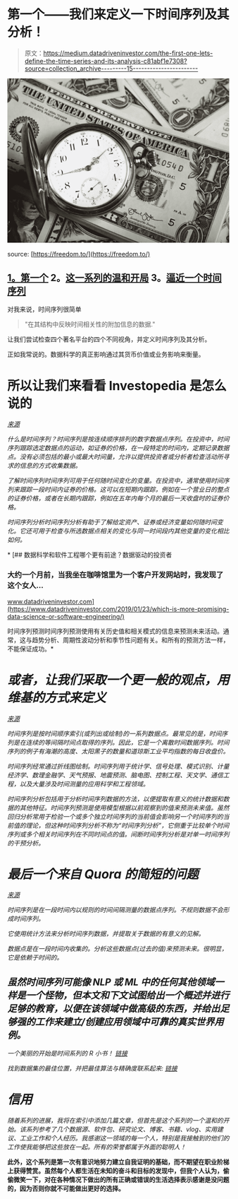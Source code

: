# 第一个——我们来定义一下时间序列及其分析！

> 原文：<https://medium.datadriveninvestor.com/the-first-one-lets-define-the-time-series-and-its-analysis-c81abf1e7308?source=collection_archive---------15----------------------->

![](img/6407dd9eaa1aa1471535ca1e967aa8cd.png)

source: [https://freedom.to/](https://freedom.to/)

## [1。第一个](https://medium.com/@venali/the-first-one-lets-define-the-time-series-and-its-analysis-c81abf1e7308) 2。[这一系列的温和开局](https://medium.com/@venali/a-gentle-start-in-this-series-time-series-and-its-analysis-bb0a67503d6e) 3。[逼近一个时间序列](https://medium.com/@venali/approximating-a-time-series-time-series-and-its-analysis-923aa81ca80a)

对我来说，时间序列很简单

> "在其结构中反映时间相关性的附加信息的数据."

让我们尝试检查四个著名平台的四个不同视角，并定义时间序列及其分析。

正如我常说的。数据科学的真正影响通过其货币价值或业务影响来衡量。

# 所以让我们来看看 Investopedia 是怎么说的

*[*来源*](https://www.investopedia.com/terms/t/timeseries.asp)*

*什么是时间序列？时间序列是按连续顺序排列的数字数据点序列。在投资中，时间序列跟踪选定数据点的运动，如证券的价格，在一段特定的时间内，定期记录数据点。没有必须包括的最小或最大时间量，允许以提供投资者或分析者检查活动所寻求的信息的方式收集数据。*

*了解时间序列时间序列可用于任何随时间变化的变量。在投资中，通常使用时间序列来跟踪一段时间内证券的价格。这可以在短期内跟踪，例如在一个营业日的整点的证券价格，或者在长期内跟踪，例如在五年内每个月的最后一天收盘时的证券价格。*

*时间序列分析时间序列分析有助于了解给定资产、证券或经济变量如何随时间变化。它还可用于检查与所选数据点相关的变化与同一时间段内其他变量的变化相比如何。*

*[](https://www.datadriveninvestor.com/2019/01/23/which-is-more-promising-data-science-or-software-engineering/) [## 数据科学和软件工程哪个更有前途？数据驱动的投资者

### 大约一个月前，当我坐在咖啡馆里为一个客户开发网站时，我发现了这个女人…

www.datadriveninvestor.com](https://www.datadriveninvestor.com/2019/01/23/which-is-more-promising-data-science-or-software-engineering/) 

时间序列预测时间序列预测使用有关历史值和相关模式的信息来预测未来活动。通常，这与趋势分析、周期性波动分析和季节性问题有关。和所有的预测方法一样，不能保证成功。* 

# *或者，让我们采取一个更一般的观点，用维基的方式来定义*

*[*来源*](https://en.wikipedia.org/wiki/Time_series)*

*时间序列是按时间顺序索引(或列出或绘制)的一系列数据点。最常见的是，时间序列是在连续的等间隔时间点取得的序列。因此，它是一个离散时间数据序列。时间序列的例子有海潮的高度、太阳黑子的数量和道琼斯工业平均指数的每日收盘价。*

*时间序列经常通过折线图绘制。时间序列用于统计学、信号处理、模式识别、计量经济学、数理金融学、天气预报、地震预测、脑电图、控制工程、天文学、通信工程，以及大量涉及时间测量的应用科学和工程领域。*

*时间序列分析包括用于分析时间序列数据的方法，以便提取有意义的统计数据和数据的其他特征。时间序列预测是使用模型根据以前观察到的值来预测未来值。虽然回归分析常用于检验一个或多个独立时间序列的当前值会影响另一个时间序列的当前值的理论，但这种时间序列分析不称为“时间序列分析”，它侧重于比较单个时间序列或多个相关时间序列在不同时间点的值。间断时间序列分析是对单一时间序列的干预分析。*

# *最后一个来自 Quora 的简短的问题*

*[*来源*](https://www.quora.com/How-do-I-learn-about-time-series-analysis-2?redirected_qid=1340201#!n=12)*

*时间序列是在一段时间内以规则的时间间隔测量的数据点序列。不规则数据不会形成时间序列。*

*它使用统计方法来分析时间序列数据，并提取关于数据的有意义的见解。*

*数据点是在一段时间内收集的。分析这些数据点(过去的值)来预测未来。很明显，它是依赖于时间的。*

## *虽然时间序列可能像 NLP 或 ML 中的任何其他领域一样是一个怪物，但本文和下文试图给出一个概述并进行足够的教育，以便在该领域中做高级的东西，并给出足够强的工作来建立/创建应用领域中可靠的真实世界用例。*

*一个美丽的开始是时间系列的 R 小书！ [*链接*](https://a-little-book-of-r-for-time-series.readthedocs.io/en/latest/index.html)*

*找到数据集的最佳位置，并把最佳算法与精确度联系起来: [*链接*](https://archive.ics.uci.edu/ml/datasets.php?format=&task=&att=&area=&numAtt=&numIns=&type=ts&sort=taskUp&view=table)*

# *信用*

*随着系列的进展，我将在索引中添加几篇文章，但首先是这个系列的一个温和的开始。该系列参考了几个数据源、软件包、研究论文、博客、书籍、vlog、实用建议、工业工作和个人经历。我感谢这一领域的每一个人，特别是我接触到的他们的工作使我能够把这些放在一起。所有的荣誉都属于外面的聪明人！*

****此外，这个系列是第一次有意识地努力建立自我证明的基础，而不期望在职业阶梯上获得赞赏。虽然每个人都生活在未知的奋斗和目标的发现中，但我个人认为，偷偷微笑一下，对在各种情况下做出的所有正确或错误的生活选择表示感谢是没问题的，因为否则你就不可能做出更好的选择。****